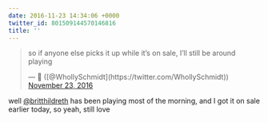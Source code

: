 ```yaml
---
date: 2016-11-23 14:34:06 +0000
twitter_id: 801509144570146816
title: ''
---
```


<blockquote class="twitter-tweet"><p lang="en" dir="ltr">so if anyone else picks it up while it’s on sale, I’ll still be around playing</p>&mdash; 🤧 ([@WhollySchmidt](https://twitter.com/WhollySchmidt)) <a href="https://twitter.com/WhollySchmidt/status/801505960053313536?ref_src=twsrc%5Etfw">November 23, 2016</a></blockquote>
<script async src="https://platform.twitter.com/widgets.js" charset="utf-8"></script>

well [@britthildreth](https://twitter.com/britthildreth) has been playing most of the morning, and I got it on sale earlier today, so yeah, still love
